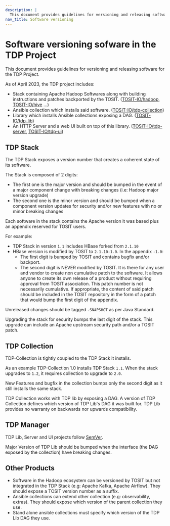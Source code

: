 ```yaml
---
description: |
  This document provides guidelines for versioning and releasing software for the TDP Project.
nav_title: Software versioning
---
```


# Software versioning sofware in the TDP Project
 
This document provides guidelines for versioning and releasing software for the TDP Project.

As of April 2023, the TDP project includes:

- Stack containing Apache Hadoop Softwares along with building instructions and patches backported by the TOSIT. ([TOSIT-IO/hadoop](https://github.com/TOSIT-IO/hadoop), [TOSIT-IO/hive](https://github.com/TOSIT-IO/hive) ...)
- Ansible collection which installs said software. ([TOSIT-IO/tdp-collection](https://github.com/TOSIT-IO/tdp-collection))
- Library which installs Ansible collections exposing a DAG. ([TOSIT-IO/tdp-lib](https://github.com/TOSIT-IO/tdp-lib))
- An HTTP Server and a web UI built on top of this library. ([TOSIT-IO/tdp-server](https://github.com/TOSIT-IO/tdp-server), [TOSIT-IO/tdp-ui](https://github.com/TOSIT-IO/tdp-ui))

## TDP Stack

The TDP Stack exposes a version number that creates a coherent state of its software.

The Stack is composed of 2 digits:

- The first one is the major version and should be bumped in the event of a major component change with breaking changes (i.e: Hadoop major version upgrade)
- The second one is the minor version and should be bumped when a component version updates for security and/or new features with no or minor breaking changes

Each software in the stack contains the Apache version it was based plus an appendix reserved for TOSIT users.

For example:

- TDP Stack in version `1.1` includes HBase forked from `2.1.10`
- HBase version is modified by TOSIT to `2.1.10-1.0`. In the appendix `-1.0`:
  - The first digit is bumped by TOSIT and contains bugfix and/or backport.
  - The second digit is NEVER modified by TOSIT. It is there for any user and vendor to create non cumulative patch to the software. It allows anyone to create its own release of a product without requiring approval from TOSIT association. This patch number is not necessarily cumulative. If appropriate, the content of said patch should be included in the TOSIT repository in the form of a patch that would bump the first digit of the appendix.

Unreleased changes should be tagged `-SNAPSHOT` as per Java Standard.

Upgrading the stack for security bumps the last digit of the stack. This upgrade can include an Apache upstream security path and/or a TOSIT patch. 

## TDP Collection

TDP-Collection is tightly coupled to the TDP Stack it installs.

As an example TDP-Collection 1.0 installs TDP Stack `1.1`. When the stack upgrades to `1.2`, it requires collection to upgrade to `2.0`.

New Features and bugfix in the collection bumps only the second digit as it still installs the same stack.

TDP Collection works with TDP lib by exposing a DAG. A version of TDP Collection defines which version of TDP Lib's DAG it was built for. TDP Lib provides no warranty on backwards nor upwards compatibility.

## TDP Manager

TDP Lib, Server and UI projects follow [SemVer](https://semver.org/).

Major Version of TDP Lib should be bumped when the interface (the DAG exposed by the collection) have breaking changes.

## Other Products

- Software in the Hadoop ecosystem can be versioned by TOSIT but not integrated in the TDP Stack (e.g: Apache Kafka, Apache Airflow). They should expose a TOSIT version number as a suffix.
- Ansible collections can extend other collection (e.g: observability, extras). They should expose which version of the parent collection they use.
- Stand alone ansible collections must specify which version of the TDP Lib DAG they use.
